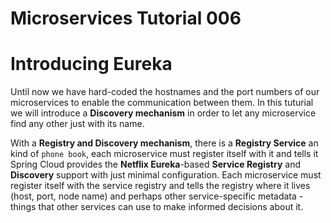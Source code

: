 # Microservices Tutorial 006
# Introducing Eureka 
Until now we have hard-coded the hostnames and the port numbers of our microservices to enable the communication between them.
In this tuturial we will introduce a **Discovery mechanism** in order to let any microservice find any other just with its name.

With a **Registry and Discovery mechanism**, there is a **Registry Service** an kind of `phone book`, each microservice must register itself with it and tells it 
Spring Cloud provides the **Netflix Eureka**-based **Service Registry** and **Discovery** support with just minimal configuration. 
Each microservice must register itself with the service registry and tells the registry where it lives (host, port, node name) and perhaps other service-specific metadata - things that other services can use to make informed decisions about it. 
<!--stackedit_data:
eyJoaXN0b3J5IjpbLTY1NDQ2MTc2NywxNTI0MDk3MywtMTEyOT
c3NDM0NywzMjcxNjYwNTIsLTI1MDA4NTk1NSw4NDk3ODcyMCwt
MTQ1NzY0OTYyOV19
-->